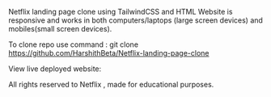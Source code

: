 Netflix landing page clone using TailwindCSS and HTML
Website is responsive and works in both computers/laptops (large screen devices) and mobiles(small screen devices).

To clone repo use command : git clone https://github.com/HarshithBeta/Netflix-landing-page-clone

View live deployed website:

All rights reserved to Netflix , made for educational purposes.
